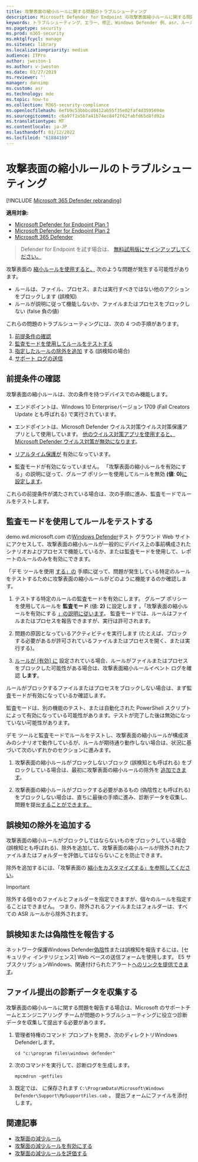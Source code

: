 ```yaml
---
title: 攻撃表面の縮小ルールに関する問題のトラブルシューティング
description: Microsoft Defender for Endpoint の攻撃表面縮小ルールに関する問題のトラブルシューティングを行うリソースとサンプル コード。
keywords: トラブルシューティング、エラー、修正、Windows Defender 例、asr、ルール、ヒップ、トラブルシューティング、監査、除外、誤検知、破損、ブロック、Microsoft Defender for Endpoint
ms.pagetype: security
ms.prod: m365-security
ms.mktglfcycl: manage
ms.sitesec: library
ms.localizationpriority: medium
audience: ITPro
author: jweston-1
ms.author: v-jweston
ms.date: 03/27/2019
ms.reviewer: ''
manager: dansimp
ms.custom: asr
ms.technology: mde
ms.topic: how-to
ms.collection: M365-security-compliance
ms.openlocfilehash: 6efb9c53bbbcd0412ab55f35e02faf4d3595694e
ms.sourcegitcommit: c6a97f2a5b7a41b74ec84f2f62fabfd65d8fd92a
ms.translationtype: MT
ms.contentlocale: ja-JP
ms.lasthandoff: 01/12/2022
ms.locfileid: "61884169"
---
```

# <a name="troubleshoot-attack-surface-reduction-rules"></a>攻撃表面の縮小ルールのトラブルシューティング

[!INCLUDE [Microsoft 365 Defender rebranding](../../includes/microsoft-defender.md)]


**適用対象:**
- [Microsoft Defender for Endpoint Plan 1](https://go.microsoft.com/fwlink/?linkid=2154037)
- [Microsoft Defender for Endpoint Plan 2](https://go.microsoft.com/fwlink/?linkid=2154037)
- [Microsoft 365 Defender](https://go.microsoft.com/fwlink/?linkid=2118804)

> Defender for Endpoint を試す場合は、 [無料試用版にサインアップしてください。](https://signup.microsoft.com/create-account/signup?products=7f379fee-c4f9-4278-b0a1-e4c8c2fcdf7e&ru=https://aka.ms/MDEp2OpenTrial?ocid=docs-wdatp-pullalerts-abovefoldlink)

攻撃表面の [縮小ルールを使用すると、](attack-surface-reduction.md) 次のような問題が発生する可能性があります。

- ルールは、ファイル、プロセス、または実行すべきではない他のアクションをブロックします (誤検知)
- ルールが説明に従って機能しないか、ファイルまたはプロセスをブロックしない (false 負の値)

これらの問題のトラブルシューティングには、次の 4 つの手順があります。

1. [前提条件の確認](#confirm-prerequisites)
2. [監査モードを使用してルールをテストする](#use-audit-mode-to-test-the-rule)
3. [指定したルールの除外を追加](#add-exclusions-for-a-false-positive) する (誤検知の場合)
4. [サポート ログの送信](#collect-diagnostic-data-for-file-submissions)

## <a name="confirm-prerequisites"></a>前提条件の確認

攻撃表面の縮小ルールは、次の条件を持つデバイスでのみ機能します。

- エンドポイントは、Windows 10 Enterpriseバージョン 1709 (Fall Creators Update とも呼ばれる) で実行されています。

- エンドポイントは、Microsoft Defender ウイルス対策ウイルス対策保護アプリとして使用しています。 [他のウイルス対策アプリを使用すると、Microsoft Defender ウイルス対策が無効になります](/windows/security/threat-protection/microsoft-defender-antivirus/microsoft-defender-antivirus-compatibility)。

- [リアルタイム保護が](/windows/security/threat-protection/microsoft-defender-antivirus/configure-real-time-protection-microsoft-defender-antivirus) 有効になっています。

- 監査モードが有効になっていません。 「攻撃表面の縮小ルールを有効にする」の説明に従って、グループ ポリシーを使用してルールを無効 **(値**: **0)**[に設定します](enable-attack-surface-reduction.md)。

これらの前提条件が満たされている場合は、次の手順に進み、監査モードでルールをテストします。

## <a name="use-audit-mode-to-test-the-rule"></a>監査モードを使用してルールをテストする

demo.wd.microsoft.com の[Windows Defender](https://demo.wd.microsoft.com?ocid=cx-wddocs-testground)テスト グラウンド Web サイトにアクセスして、攻撃表面の縮小ルールが一般的にデバイス上の事前構成されたシナリオおよびプロセスで機能しているか、または監査モードを使用して、レポートのルールのみを有効にできます。

「デモ ツールを使用 [する」の](evaluate-attack-surface-reduction.md) 手順に従って、問題が発生している特定のルールをテストするために攻撃表面の縮小ルールがどのように機能するのか確認します。

1. テストする特定のルールの監査モードを有効にします。 グループ ポリシーを使用してルールを **監査モード** (値: **2)** に設定します 。「攻撃表面の縮小ルールを有効にする [」の説明に従います](enable-attack-surface-reduction.md)。 監査モードでは、ルールはファイルまたはプロセスを報告できますが、実行は許可されます。

2. 問題の原因となっているアクティビティを実行します (たとえば、ブロックする必要があるが許可されているファイルまたはプロセスを開く、または実行する)。

3. [ルールが [有効] に](attack-surface-reduction.md) 設定されている場合、ルールがファイルまたはプロセスをブロックした可能性がある場合は、攻撃表面縮小ルールイベント ログを確認 **します**。

ルールがブロックするファイルまたはプロセスをブロックしない場合は、まず監査モードが有効になっているか確認します。

監査モードは、別の機能のテスト、または自動化された PowerShell スクリプトによって有効になっている可能性があります。テストが完了した後は無効になっていない可能性があります。

デモ ツールと監査モードでルールをテストし、攻撃表面の縮小ルールが構成済みのシナリオで動作しているが、ルールが期待通り動作しない場合は、状況に基づいて次のいずれかのセクションに進みます。

1. 攻撃表面の縮小ルールがブロックしないブロック (誤検知とも呼ばれる) をブロックしている場合は、最初に攻撃表面の縮小ルールの除外を [追加できます](#add-exclusions-for-a-false-positive)。

2. 攻撃表面の縮小ルールがブロックする必要があるもの (偽陰性とも呼ばれる) をブロックしない場合は、直ちに最後の手順に進み、診断データを収集し、問題を提出[することができます。](#collect-diagnostic-data-for-file-submissions)

## <a name="add-exclusions-for-a-false-positive"></a>誤検知の除外を追加する

攻撃表面の縮小ルールがブロックしてはならないものをブロックしている場合 (誤検知とも呼ばれる)、除外を追加して、攻撃表面の縮小ルールが除外されたファイルまたはフォルダーを評価してはならないことを防止できます。

除外を追加するには、「攻撃表面の [縮小をカスタマイズする」を参照してください](attack-surface-reduction-rules-deployment-phase-3.md#customize-attack-surface-reduction-rules)。

> [!IMPORTANT]
> 除外する個々のファイルとフォルダーを指定できますが、個々のルールを指定することはできません。
> つまり、除外されるファイルまたはフォルダーは、すべての ASR ルールから除外されます。

## <a name="report-a-false-positive-or-false-negative"></a>誤検知または偽陰性を報告する

ネットワーク保護Windows Defender[偽陰](https://www.microsoft.com/wdsi/filesubmission)性または誤検知を報告するには、[セキュリティ インテリジェンス] Web ベースの送信フォームを使用します。 E5 サブスクリプションWindows、関連付けられたアラート[へのリンクを提供できます](alerts-queue.md)。

## <a name="collect-diagnostic-data-for-file-submissions"></a>ファイル提出の診断データを収集する

攻撃表面の縮小ルールに関する問題を報告する場合は、Microsoft のサポートチームとエンジニアリング チームが問題のトラブルシューティングに役立つ診断データを収集して提出する必要があります。

1. 管理者特権のコマンド プロンプトを開き、次のディレクトリWindows Defenderします。

   ```console
   cd "c:\program files\windows defender"
   ```

2. 次のコマンドを実行して、診断ログを生成します。

   ```console
   mpcmdrun -getfiles
   ```

3. 既定では、 に保存されます `C:\ProgramData\Microsoft\Windows Defender\Support\MpSupportFiles.cab` 。 提出フォームにファイルを添付します。

## <a name="related-articles"></a>関連記事

- [攻撃面の減少ルール](attack-surface-reduction.md)
- [攻撃面の減少ルールを有効にする](enable-attack-surface-reduction.md)
- [攻撃面の減少ルールを評価する](evaluate-attack-surface-reduction.md)

